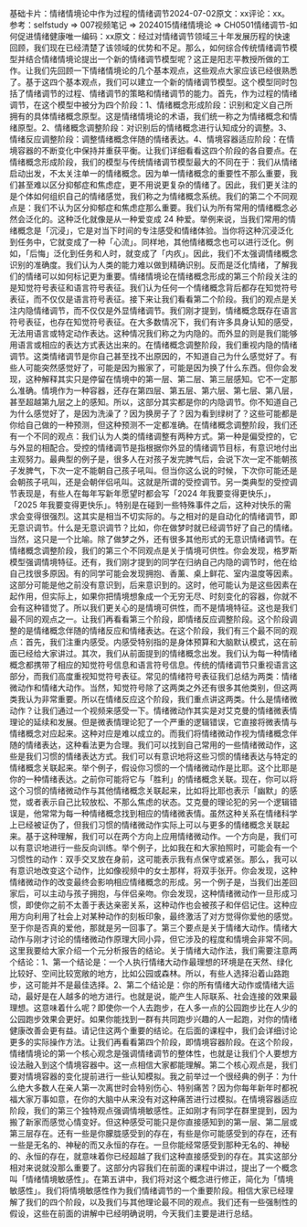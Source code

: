 

基础卡片：情绪情境论中作为过程的情绪调节2024-07-02原文：xx评论：xx。参考：selfstudy => 007视频笔记 => 2024015情绪情境论 => CH0501情绪调节-如何促进情绪健康唯一编码：xx原文：经过对情绪调节领域三十年发展历程的快速回顾，我们现在已经清楚了该领域的优势和不足。那么，如何综合传统情绪调节模型并结合情绪情境论提出一个新的情绪调节模型呢？这正是阳志平教授所做的工作。让我们先回顾一下情绪情境论的几个基本观点，这些观点大家应该已经很熟悉了。基于这四个基本观点，我们可以建立一个新的情绪调节模型。这个模型同时包括了情绪调节的过程、情绪调节的策略和情绪调节的能力。首先，作为过程的情绪调节，在这个模型中被分为四个阶段：1、情绪概念形成阶段：识别和定义自己所拥有的具体情绪概念原型。这是情绪情境论的术语，我们统一称之为情绪概念和情绪原型。2、情绪概念调整阶段：对识别后的情绪概念进行认知成分的调整。3、情绪反应调整阶段：调整情绪概念伴随的情绪表达。4、情境容器适应阶段：在情境容器的不断变化中保持并重获平衡。让我们详细看看这四个阶段的各自要点。在情绪概念形成阶段，我们的模型与传统情绪调节模型最大的不同在于：我们从情绪启动出发，不太关注单一的情绪概念。因为单一情绪概念的重要性不那么重要，我们甚至难以区分抑郁症和焦虑症，更不用说更复杂的情绪了。因此，我们更关注的是个体如何组织自己的情绪感觉，我们称之为情绪概念系统。我们的第二个不同观点是：我们不认为区分抑郁症和焦虑症那么重要。我们认为所有常用的情绪概念必然会泛化的。这种泛化就像是从一种爱变成 24 种爱。举例来说，当我们常用的情绪概念是「沉浸」，它是对当下时间的专注感受和情绪体验。当你将这种沉浸泛化到任务中，它就变成了一种「心流」。同样地，其他情绪概念也可以进行泛化。例如，「后悔」泛化到任务和人时，就变成了「内疚」。因此，我们不太强调情绪概念识别的准确度。我们认为人类的能力难以做到精确识别。反而是泛化情绪，了解我们的情绪可以如何标记更为重要。情绪情境论在情绪概念形成的第三个阶段关注的是知觉符号表征和语言符号表征。我们认为任何一个情绪概念背后都存在知觉符号表征，而不仅仅是语言符号表征。接下来让我们看看第二个阶段。我们的观点是关注内隐情绪调节，而不仅仅是外显情绪调节。我们刚才提到，情绪概念既存在语言符号表征，也存在知觉符号表征。在大多数情况下，我们有许多具身认知的感受，无法用语言或特定动作表达。这种情况我们称之为内隐的。而外显的则是我们能够用语言或相应的表达方式表达出来的。在情绪概念调整阶段，我们重视内隐的情绪调节。这类情绪调节是你自己甚至找不出原因的，不知道自己为什么感觉好了。有些人可能突然感觉好了，可能是因为搬家了，可能是因为换了什么东西。但你会发现，这种解释其实只是停留在情境中的第一层、第二层、第三层感知。它不一定那么准确。情境作为一种容器，还存在第四层、第五层、第六层、第七层、第八层，甚至超越第九层之上的感知。所以，这部分其实都是你的内隐调节。你不知道自己为什么感觉好了，是因为洗澡了？因为换房子了？因为看到绿树了？这些可能都是你给自己做的一种预测，但这种预测不一定都准确。在情绪概念调整阶段，我们还有一个不同的观点：我们认为人类的情绪调整有两种方式。第一种是偏受控的，它与外显的相配合。受控的情绪调节是指根据你外显的情绪调节目标，有意识地付出主观努力。最典型的例子是，很多人在对孩子发完脾气后，会说下次一定不能朝孩子发脾气，下次一定不能朝自己孩子吼叫。但当你这么说的时候，下次你可能还是会朝孩子吼叫，还是会朝伴侣吼叫。这就是所谓的受控调节。另一类典型的受控调节表现是，有些人在每年写新年愿望时都会写「2024 年我要变得更快乐」，「2025 年我要变得更快乐」。特别是在碰到一些特殊事件之后，这种对快乐的需求会变得很强烈。这其实是相当不切实际的。与之相对的是自动化的情绪调节，即无意识调节。什么是无意识调节？比如，你在做梦时就已经调节好了自己的情绪。当然，这只是一个比喻。除了做梦之外，还有很多其他形式的无意识情绪调节。在情绪概念调整阶段，我们的第三个不同观点是关于情境可供性。你会发现，格罗斯模型强调情境特征。还有，我们刚才提到的同学在归纳自己内隐的调节时，他在给自己找很多原因。有的同学可能会发现拥抱、香薰、桌上鲜花、室内温度等因素。这部分可能是他之前没有意识到，后来意识到的。这时，他可能认为是这些因素在起作用，但实际上，如果你把情境想象成一个无穷无尽、时刻变化的容器，你就不会有这种错觉了。所以我们更关心的是情境可供性，而不是情境特征。这也是我们最不同的观点之一。让我们再看看第三个阶段，即情绪反应调整阶段。这个阶段调整的是情绪概念伴随的情绪反应和情绪表达。在这个阶段，我们有三个最不同的观点：首先，我们注重内感受。内感受特别指的是身体预算和大脑默认模式，这在前面已经给大家讲过。其次，我们从前面提到的情绪概念出发。我们认为每一种情绪概念都携带了相应的知觉符号信息和语言符号信息。传统的情绪调节只重视语言这部分，而我们高度重视知觉符号表征。常见的情绪符号表征我们总结为两类：情绪微动作和情绪大动作。当然，知觉符号除了这两类之外还有很多其他类别，但这两类我认为非常重要。所以在情绪反应这个阶段，我们重点讲这两类。什么是情绪微动作？让我们通过一个视频来感受一下。情绪微动作其实是对艾克曼的情绪微表情理论的延续和发展。但是微表情理论犯了一个严重的逻辑错误，它直接将微表情与情绪概念对应起来。这种对应是难以成立的。而我们将情绪微动作视为情绪概念伴随的情绪表达，这种看法更为合理。我们可以找到自己常用的一些情绪微动作，这些是我们习惯的情绪表达方式。我们可以有意识地将这些习惯的情绪表达与特定的情绪概念关联起来。举个例子，假设你习惯的一个情绪微动作是比耶。这个比耶是你的一种情绪表达。之前你可能将它与「胜利」的情绪概念关联。现在，你可以将这个习惯的情绪微动作与其他情绪概念关联起来，比如将比耶也表示「幽默」的感觉，或者表示自己比较放松、不那么焦虑的状态。艾克曼的理论犯的另一个逻辑错误是，他常常为每一种情绪概念找到相应的情绪微表情。虽然这种关系在情绪科学上已经被证伪了，但我们习惯的情绪微动作实际上可以与更多的情绪概念关联起来。基于这种理解，我们可以在两个方向上应用情绪微动作。一个方向是，我们可以有意识地进行一些反向训练。举个例子，比如我在和大家拍照时，可能会有一个习惯性的动作：双手交叉放在身前，这可能表示我有点保守或紧张。那么，我可以有意识地改变这个动作，比如像视频中的女士那样，将双手张开。你会发现，这种情绪微动作的改变最终会影响相应情绪概念的形成。另一个例子是，当我们出差回家后，可以主动与孩子拥抱，与伴侣亲吻。你会发现，这种情绪微动作一旦形成习惯，即使你之前不太善于表达亲密关系，这种动作也会被孩子和伴侣记住。这种应用方向利用了社会上对某种动作的刻板印象，最终激活了对方觉得你爱他的感觉。至于你是否真的爱他，那就是另一回事了。第三个要点是关于情绪大动作。情绪大动作与刚才讨论的情绪微动作原理大同小异，但它涉及的程度和情境会非常不同。这里我要给大家介绍一个元分析报告的结论。关于情绪大动作法，我们需要注意两个结论：1、第一个结论是：一个人执行情绪大动作最理想的环境是在天然、绿化比较好、空间比较宽敞的地方，比如公园或森林。所以，有些人选择沿着山路跑步，这可能并不是最佳选择。2、第二个结论是：你的所有情绪大动作或情绪大运动，最好是在人越多的地方进行。也就是说，能产生人际联系、社会连接的效果最理想。这意味着什么呢？即使你一个人去跑步，在人多一点的公园跑步比在人少的公园跑步效果会更好。如果你能找到一群有共同跑步兴趣的人一起跑，对你的情绪健康改善会更有益。请记住这两个重要的结论。在后面的课程中，我们会详细讨论更多的实际操作方法。让我们再看看第四个阶段，即情境容器阶段。在这个阶段，情绪情境论的第一个核心观念是强调情绪调节的整体性，也就是让我们个人要想方设法融入到这个情境容器中。这一点相信大家都能理解。第二个核心观点是，我们要对情境容器的变化提前进行一些认知模拟。我之前举过一个很经典的例子：为什么绝大多数人在亲人第一次离世时会特别伤心、特别痛苦？因为你每年新年时都祝福大家万事如意，在你的大脑中从来没有对这种痛苦进行过模拟。在情境容器适应阶段，我们的第三个独特观点强调情境敏感性。正如刚才有同学在群里提到，因为搬了新家而感觉心情变好。但这种感受可能只是你直接感知到的第一层、第二层或第三层存在。还有一些是你朦胧感受到的存在，有些是你可能感受到的存在，还有一些是无名的、神秘的而又永恒的存在。一旦你能经常感受到那种无名的、神秘的、永恒的存在，就意味着你已经超越了我们这种直接感受到的存在。其实这部分相对来说就没那么重要了。这部分内容我们在前面的课程中讲过，提出了一个概念叫「情绪情境敏感性」。在第五讲中，我们将对这个概念进行修正，简化为「情境敏感性」。我们将情境敏感性作为我们情绪调节的一个重要阶段。相信大家已经理解了我们的四个阶段，以及我们与其他理论最不同的观点。我们还有一些强制性的假设，这些在前面的讲解中已经明确说明，今天我们主要是进行总结。